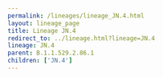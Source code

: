```yaml
---
permalink: /lineages/lineage_JN.4.html
layout: lineage_page
title: Lineage JN.4
redirect_to: ../lineage.html?lineage=JN.4
lineage: JN.4
parent: B.1.1.529.2.86.1
children: ['JN.4']
---
```

